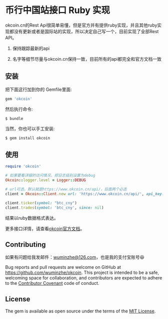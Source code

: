 # 币行中国站接口 Ruby 实现

okcoin.cn的Rest Api很简单易懂，但是官方并有提供ruby实现，并且其他ruby实现都没有更新或者是国际站的实现，所以决定自己写一个，目前实现了全部Rest API。

1. 保持跟踪最新的api


2. 名字等细节尽量与okcoin.cn保持一致，目前所有的api都完全和官方文档一致


## 安装

把下面这行加到你的 Gemfile里面:

```ruby
gem 'okcoin'
```

然后执行命令:

    $ bundle

当然，你也可以手工安装:

    $ gem install okcoin

## 使用

```ruby
require 'okcoin'

# 如果要看详细的访问情况，把日志级别设置为debug
Okcoin::logger.level = Logger::DEBUG

# url可选，默认就是https://www.okcoin.cn/api/，后面两个必选
client = Okcoin::Client.new url: 'https://www.okcoin.cn/api/', api_key: 'YOUR_OKCOIN_APIKEY', secret_key: 'YOUR_OKCOIN_SECRET'

client.ticker(symbol: "btc_cny")
client.trades(symbol: 'btc_cny', since: nil)
```

结果以ruby数据格式表达。

更多接口详情，请查看[okcoin官方文档](https://www.okcoin.cn/rest_getStarted.html)。

## Contributing

如果有问题给我发邮件：wuminzhe@126.com，也是我的支付宝账号😆

Bug reports and pull requests are welcome on GitHub at https://github.com/wuminzhe/okcoin. This project is intended to be a safe, welcoming space for collaboration, and contributors are expected to adhere to the [Contributor Covenant](http://contributor-covenant.org) code of conduct.


## License

The gem is available as open source under the terms of the [MIT License](http://opensource.org/licenses/MIT).

